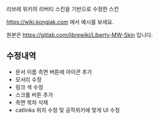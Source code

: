 리브레 위키의 리버티 스킨을 기반으로 수정한 스킨

<https://wiki.kongjak.com> 에서 예시를 보세요.

원본은 <https://gitlab.com/librewiki/Liberty-MW-Skin> 입니다.

## 수정내역
- 문서 이름 측면 버튼에 아이콘 추가
- 모서리 수정
- 링크 색 수정
- 스크롤 버튼 추가
- 측면 목차 삭제
- catlinks 위치 수정 및 공작위키에 맞게 UI 수정
